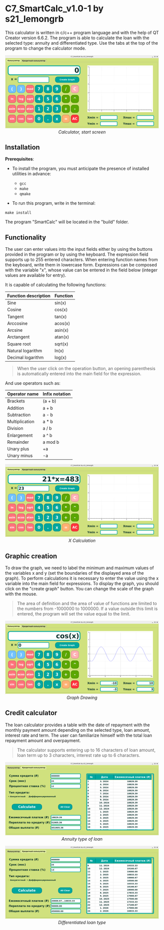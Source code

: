 # **C7_SmartCalc_v1.0-1 by s21_lemongrb**

This calculator is written in c/c++ program language and with the help of QT Creator version 6.6.2.
The program is able to calculate the loan with the selected type: annuity and differentiated type.
Use the tabs at the top of the program to change the calculator mode.

<div align=center>

![Calculator, start screen](images/sc_1.png)
*Calculator, start screen*
</div>


## Installation

**Prerequisites**:
- To install the program, you must anticipate the presence of installed utilities in advance:
    - `gcc`
    - `make`
    - `qmake`

- To run this program, write in the terminal:

```
make install
```

The program "SmartCalc" will be located in the "build" folder.


## Functionality

The user can enter values into the input fields either by using the buttons provided in the program or by using the keyboard.
The expression field supports up to 255 entered characters. 
When entering function names from the keyboard, write them in lowercase form.
Expressions can be composed with the variable "x", whose value can be entered in the field below (integer values are available for entry).


It is capable of calculating the following functions:

| Function description | Function |
| ------ | ------ |
| Sine | sin(x) |
| Cosine | cos(x) |
| Tangent | tan(x) |
| Arccosine | acos(x) |
| Arcsine | asin(x) |
| Arctangent | atan(x) |
| Square root | sqrt(x) |
| Natural logarithm | ln(x) |
| Decimal logarithm | log(x) |

>When the user click on the operation button, an opening parenthesis is automatically entered into the main field for the expression.


And use operators such as:

| Operator name | Infix notation |
| ------ | ------ |
| Brackets | (a + b) |
| Addition | a + b |
| Subtraction | a - b |
| Multiplication | a * b |
| Division | a / b |
| Enlargement | a ^ b |
| Remainder | a mod b |
| Unary plus | +a |
| Unary minus | -a |

<div align=center>

![X Calculation](images/sc_2.png)
*X Calculation*

</div>

## Graphic creation

To draw the graph, we need to label the minimum and maximum values of the variables x and y (set the boundaries of the displayed area of the graph). 
To perform calculations it is necessary to enter the value using the x variable into the main field for expressions.
To display the graph, you should click on the "create graph" button.
You can change the scale of the graph with the mouse.

>The area of definition and the area of value of functions are limited to the numbers from -1000000 to 1000000. If a value outside this limit is entered, the program will set the value equal to the limit.

<div align=center>

![Graph Drawing](images/sc_3.png)
*Graph Drawing*
</div>


## Credit calculator

The loan calculator provides a table with the date of repayment with the monthly payment amount depending on the selected type, loan amount, interest rate and term. 
The user can familiarize himself with the total loan repayment amount and overpayment.

>The calculator supports entering up to 16 characters of loan amount, loan term up to 3 characters, interest rate up to 6 characters.

<div align=center>

![Annuity type of loan](images/sc_4.png)
*Annuity type of loan*
</div>

<div align=center>

![Differentiated loan type](images/sc_5.png)
*Differentiated loan type*
</div>